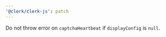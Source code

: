 ```yaml
---
'@clerk/clerk-js': patch
---
```


Do not throw error on `captchaHeartbeat` if `displayConfig` is `null`.
